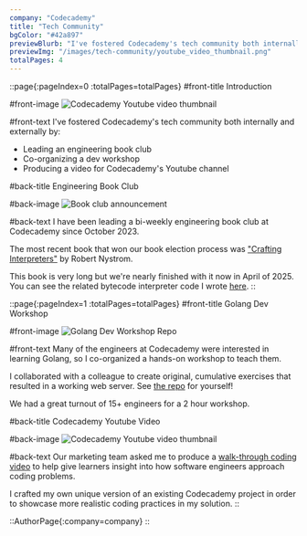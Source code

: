 ```yaml
---
company: "Codecademy"
title: "Tech Community"
bgColor: "#42a897"
previewBlurb: "I've fostered Codecademy's tech community both internally and externally."
previewImg: "/images/tech-community/youtube_video_thumbnail.png"
totalPages: 4
---
```


::page{:pageIndex=0 :totalPages=totalPages}
#front-title
Introduction

#front-image
![Codecademy Youtube video thumbnail](/images/tech-community/youtube_video_thumbnail.png)

#front-text
I've fostered Codecademy's tech community both internally and externally by:

- Leading an engineering book club
- Co-organizing a dev workshop
- Producing a video for Codecademy's Youtube channel

#back-title
Engineering Book Club

#back-image
![Book club announcement](/images/tech-community/book_club_announce.png)

#back-text
I have been leading a bi-weekly engineering book club at Codecademy since October 2023.

The most recent book that won our book election process was ["Crafting Interpreters"](https://craftinginterpreters.com/) by Robert Nystrom.

This book is very long but we're nearly finished with it now in April of 2025. You can see the related bytecode interpreter code I wrote [here](https://github.com/awgraves/clox).
::

::page{:pageIndex=1 :totalPages=totalPages}
#front-title
Golang Dev Workshop

#front-image
![Golang Dev Workshop Repo](/images/tech-community/dev_workshop_repo_readme.png)

#front-text
Many of the engineers at Codecademy were interested in learning Golang, so I co-organized a hands-on workshop to teach them.

I collaborated with a colleague to create original, cumulative exercises that resulted in a working web server. See [the repo](https://github.com/codecademy-engineering/intermediate-go-training-2023/tree/main) for yourself!

We had a great turnout of 15+ engineers for a 2 hour workshop.

#back-title
Codecademy Youtube Video

#back-image
![Codecademy Youtube video thumbnail](/images/tech-community/youtube_video_thumbnail.png)

#back-text
Our marketing team asked me to produce a [walk-through coding video](https://youtu.be/4AFjKHQNiUM?si=LVe9t9a7gMaSg70m) to help give learners insight into how software engineers approach coding problems.

I crafted my own unique version of an existing Codecademy project in order to showcase more realistic coding practices in my solution.
::

::AuthorPage{:company=company}
::
